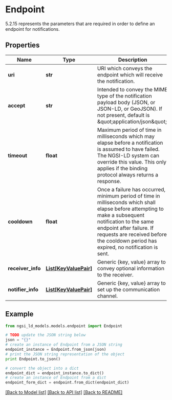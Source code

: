 # Endpoint

5.2.15 represents the parameters that are required in order to define an endpoint for notifications. 

## Properties

Name | Type | Description | Notes
------------ | ------------- | ------------- | -------------
**uri** | **str** | URI which conveys the endpoint which will receive the notification.  | 
**accept** | **str** | Intended to convey the MIME type of the notification payload body (JSON, or JSON-LD, or GeoJSON). If not present, default is \&quot;application/json\&quot;.  | [optional] 
**timeout** | **float** | Maximum period of time in milliseconds which may elapse before a notification is assumed to have failed. The NGSI-LD system can override this value. This only applies if the binding protocol always returns a response.  | [optional] 
**cooldown** | **float** | Once a failure has occurred, minimum period of time in milliseconds which shall elapse before attempting to make a subsequent notification to the same endpoint after failure. If requests are received before the cooldown period has expired, no notification is sent.  | [optional] 
**receiver_info** | [**List[KeyValuePair]**](KeyValuePair.md) | Generic {key, value} array to convey optional information to the receiver.  | [optional] 
**notifier_info** | [**List[KeyValuePair]**](KeyValuePair.md) | Generic {key, value} array to set up the communication channel.  | [optional] 

## Example

```python
from ngsi_ld_models.models.endpoint import Endpoint

# TODO update the JSON string below
json = "{}"
# create an instance of Endpoint from a JSON string
endpoint_instance = Endpoint.from_json(json)
# print the JSON string representation of the object
print Endpoint.to_json()

# convert the object into a dict
endpoint_dict = endpoint_instance.to_dict()
# create an instance of Endpoint from a dict
endpoint_form_dict = endpoint.from_dict(endpoint_dict)
```
[[Back to Model list]](../README.md#documentation-for-models) [[Back to API list]](../README.md#documentation-for-api-endpoints) [[Back to README]](../README.md)


